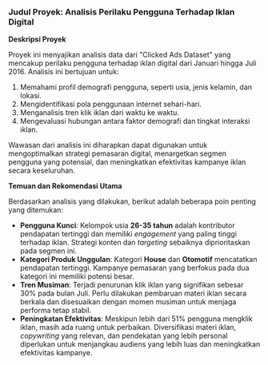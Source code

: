 ### **Judul Proyek: Analisis Perilaku Pengguna Terhadap Iklan Digital**

**Deskripsi Proyek**

Proyek ini menyajikan analisis data dari "Clicked Ads Dataset" yang mencakup perilaku pengguna terhadap iklan digital dari Januari hingga Juli 2016. Analisis ini bertujuan untuk:

1.  Memahami profil demografi pengguna, seperti usia, jenis kelamin, dan lokasi.
2.  Mengidentifikasi pola penggunaan internet sehari-hari.
3.  Menganalisis tren klik iklan dari waktu ke waktu.
4.  Mengevaluasi hubungan antara faktor demografi dan tingkat interaksi iklan.

Wawasan dari analisis ini diharapkan dapat digunakan untuk mengoptimalkan strategi pemasaran digital, menargetkan segmen pengguna yang potensial, dan meningkatkan efektivitas kampanye iklan secara keseluruhan.


**Temuan dan Rekomendasi Utama**

Berdasarkan analisis yang dilakukan, berikut adalah beberapa poin penting yang ditemukan:

* **Pengguna Kunci**: Kelompok usia **26-35 tahun** adalah kontributor pendapatan tertinggi dan memiliki *engagement* yang paling tinggi terhadap iklan. Strategi konten dan *targeting* sebaiknya diprioritaskan pada segmen ini.
* **Kategori Produk Unggulan**: Kategori **House** dan **Otomotif** mencatatkan pendapatan tertinggi. Kampanye pemasaran yang berfokus pada dua kategori ini memiliki potensi besar.
* **Tren Musiman**: Terjadi penurunan klik iklan yang signifikan sebesar 30% pada bulan Juli. Perlu dilakukan pembaruan materi iklan secara berkala dan disesuaikan dengan momen musiman untuk menjaga performa tetap stabil.
* **Peningkatan Efektivitas**: Meskipun lebih dari 51% pengguna mengklik iklan, masih ada ruang untuk perbaikan. Diversifikasi materi iklan, *copywriting* yang relevan, dan pendekatan yang lebih personal diperlukan untuk menjangkau audiens yang lebih luas dan meningkatkan efektivitas kampanye.
